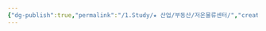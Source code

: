 ```yaml
---
{"dg-publish":true,"permalink":"/1.Study/★ 산업/부동산/저온물류센터/","created":"2025-03-17T14:15:18.150+09:00","updated":"2025-06-03T20:07:20.923+09:00"}
---
```


